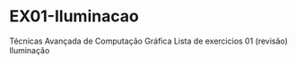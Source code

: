 # EX01-Iluminacao
Técnicas Avançada de Computação Gráfica Lista de exercicios 01 (revisão) Iluminação
